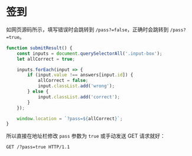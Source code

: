 # 签到

如网页源码所示，填写错误时会跳转到 `/pass?=false`，正确时会跳转到 `/pass?=true`。

```javascript
function submitResult() {
    const inputs = document.querySelectorAll('.input-box');
    let allCorrect = true;

    inputs.forEach(input => {
        if (input.value !== answers[input.id]) {
            allCorrect = false;
            input.classList.add('wrong');
        } else {
            input.classList.add('correct');
        }
    });

    window.location = `?pass=${allCorrect}`;
}
```

所以直接在地址栏修改 `pass` 参数为 `true` 或手动发送 GET 请求就好：

```http
GET /?pass=true HTTP/1.1
```
